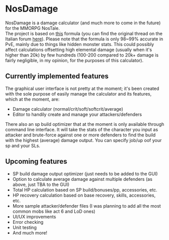 # NosDamage

NosDamage is a damage calculator (and much more to come in the future) for the
MMORPG NosTale.  
The project is based on [this](https://forum.vendettagn.com/index.php?/topic/2749-formula-damage/)
formula (you can find the original thread on the Italian forum
[here](https://board.it.nostale.gameforge.com/index.php/Thread/88530-Formula-del-Danno-Aggiornata-e-ancora-in-fase-di-aggiornamento/)).
Please note that the formula is only 98~99% accurate in PvE, mainly due to things like
hidden monster stats. This could possibly affect calculations offsetting high
elemental damage (usually when it's higher than 20k) by few hundreds (100-200
compared to 20k+ damage is fairly negligible, in my opinion, for the purposes of
this calculator).

## Currently implemented features
The graphical user interface is not pretty at the moment; it's been created with the sole
purpose of easily manage the calculator and its features, which at the moment, are:

- Damage calculator (normal/crit/soft/softcrit/average)
- Editor to handily create and manage your attackers/defenders

There also an sp build optimizer that at the moment is only available through
command line interface. It will take the stats of the character you input as
attacker and brute-force against one or more defenders to find the build with
the highest (average) damage output. You can specify job/up oof your sp and your SLs.

## Upcoming features
- SP build damage output optimizer (just needs to be added to the GUI)
- Option to calculate average damage against multiple defenders (as above, just
  TBA to the GUI)
- Total HP calculation based on SP build/bonuses/pp, accessories, etc.
- HP recovery calculation based on base recovery, skills, accessories, etc.
- More sample attacker/defender files (I was planning to add all the most common
  mobs like act 6 and LoD ones)
- UI/UX improvements
- Error checking
- Unit testing
- And much more!  
